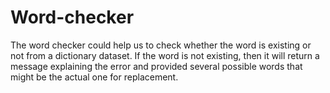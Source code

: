 # Word-checker
The word checker could help us to check whether the word is existing or not from a dictionary dataset. If the word is not existing, then it will return a message 
explaining the error and provided several possible words that might be the actual one for replacement.
